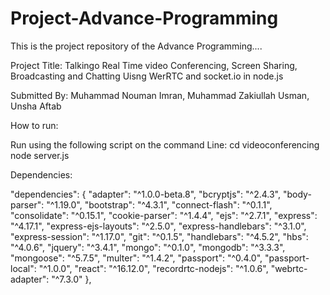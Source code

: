 # Project-Advance-Programming
This is the project repository of the Advance Programming....

Project Title: Talkingo Real Time video Conferencing, Screen Sharing, Broadcasting and Chatting Uisng WerRTC and socket.io in node.js

Submitted By: Muhammad Nouman Imran, Muhammad Zakiullah Usman, Unsha Aftab

How to run:

Run using the following script on the command Line:
cd videoconferencing
node server.js

Dependencies:

 "dependencies": {
    "adapter": "^1.0.0-beta.8",
    "bcryptjs": "^2.4.3",
    "body-parser": "^1.19.0",
    "bootstrap": "^4.3.1",
    "connect-flash": "^0.1.1",
    "consolidate": "^0.15.1",
    "cookie-parser": "^1.4.4",
    "ejs": "^2.7.1",
    "express": "^4.17.1",
    "express-ejs-layouts": "^2.5.0",
    "express-handlebars": "^3.1.0",
    "express-session": "^1.17.0",
    "git": "^0.1.5",
    "handlebars": "^4.5.2",
    "hbs": "^4.0.6",
    "jquery": "^3.4.1",
    "mongo": "^0.1.0",
    "mongodb": "^3.3.3",
    "mongoose": "^5.7.5",
    "multer": "^1.4.2",
    "passport": "^0.4.0",
    "passport-local": "^1.0.0",
    "react": "^16.12.0",
    "recordrtc-nodejs": "^1.0.6",
    "webrtc-adapter": "^7.3.0"
  },

